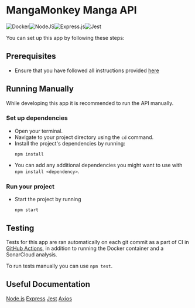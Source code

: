 # MangaMonkey Manga API
![Docker](https://img.shields.io/badge/docker-%230db7ed.svg?style=for-the-badge&logo=docker&logoColor=white)![NodeJS](https://img.shields.io/badge/node.js-6DA55F?style=for-the-badge&logo=node.js&logoColor=white)![Express.js](https://img.shields.io/badge/express.js-%23404d59.svg?style=for-the-badge&logo=express&logoColor=%2361DAFB)![Jest](https://img.shields.io/badge/-jest-%238D6748?style=for-the-badge&logo=jest&logoColor=white)

You can set up this app by following these steps:

## Prerequisites

- Ensure that you have followed all instructions provided [here](https://github.com/S3DB02)

## Running Manually

While developing this app it is recommended to run the API manually.

### Set up dependencies

- Open your terminal.
- Navigate to your project directory using the `cd` command.
- Install the project's dependencies by running:
    ```
    npm install
    ```
- You can add any additional dependencies you might want to use with `npm install <dependency>`.

### Run your project

- Start the project by running
    ```
    npm start
    ```
    
## Testing

Tests for this app are ran automatically on each git commit as a part of CI in [GitHub Actions](https://github.com/S3DB02/mangamonkey-manga-api/actions), in addition to running the Docker container and a SonarCloud analysis.

To run tests manually you can use `npm test`.

## Useful Documentation

[Node.js](https://nodejs.org/en/doc)
[Express](https://expressjs.com/)
[Jest](https://jestjs.io/docs/getting-started)
[Axios](https://axios-http.com/docs/intro)
